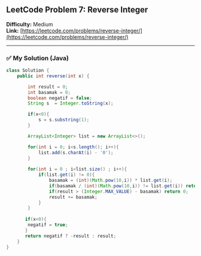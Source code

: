 ## LeetCode Problem 7: Reverse Integer

**Difficulty:** Medium  
**Link:** [https://leetcode.com/problems/reverse-integer/](https://leetcode.com/problems/reverse-integer/)

---

### ✅ My Solution (Java)
```java
class Solution {
    public int reverse(int x) {

        int result = 0;
        int basamak = 0;
        boolean negatif = false;
        String s  = Integer.toString(x);

        if(x<0){
            s = s.substring(1);
        }

        ArrayList<Integer> list = new ArrayList<>();

        for(int i = 0; i<s.length(); i++){
            list.add(s.charAt(i) - '0');
        }
        
        for(int i = 0 ; i<list.size() ; i++){
            if(list.get(i) != 0){
                basamak = (int)(Math.pow(10,i)) * list.get(i);
                if(basamak / (int)(Math.pow(10,i)) != list.get(i)) return 0;
                if(result > (Integer.MAX_VALUE) - basamak) return 0;
                result += basamak;
            }
        }
       
       if(x<0){
        negatif = true;
       }
       return negatif ? -result : result;
    }
}

